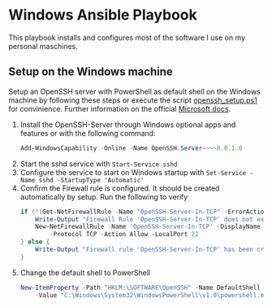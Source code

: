 # Windows Ansible Playbook

This playbook installs and configures most of the software I use on my personal maschines.

## Setup on the Windows machine

Setup an OpenSSH server with PowerShell as default shell on the Windows machine by following these steps or execute the script [openssh_setup.ps1](openssh_setup.ps1) for convinience. Further information on the official [Microsoft docs](https://docs.microsoft.com/en-us/windows-server/administration/openssh/openssh_install_firstuse).

1. Install the OpenSSH-Server through Windows optional apps and features or with the following command:
    ```powershell
    Add-WindowsCapability -Online -Name OpenSSH.Server~~~~0.0.1.0
    ```
2. Start the sshd service with `Start-Service sshd`
3. Configure the service to start on Windows startup with `Set-Service -Name sshd -StartupType 'Automatic'`
4. Confirm the Firewall rule is configured. It should be created automatically by setup. Run the following to verify
    ```powershell
    if (!(Get-NetFirewallRule -Name "OpenSSH-Server-In-TCP" -ErrorAction SilentlyContinue | Select-Object Name, Enabled)) {
        Write-Output "Firewall Rule 'OpenSSH-Server-In-TCP' does not exist, creating it..."
        New-NetFirewallRule -Name 'OpenSSH-Server-In-TCP' -DisplayName 'OpenSSH Server (sshd)' -Enabled True -Direction Inbound `
            -Protocol TCP -Action Allow -LocalPort 22
    } else {
        Write-Output "Firewall rule 'OpenSSH-Server-In-TCP' has been created and exists."
    }
    ```
5. Change the default shell to PowerShell
    ```powershell
    New-ItemProperty -Path "HKLM:\SOFTWARE\OpenSSH" -Name DefaultShell `
        -Value "C:\Windows\System32\WindowsPowerShell\v1.0\powershell.exe" -PropertyType String -Force
    ```
